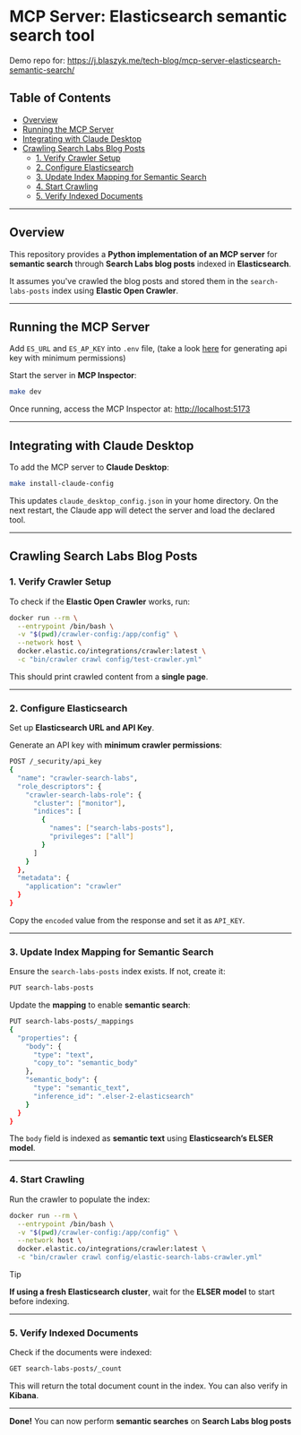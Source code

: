 # MCP Server: Elasticsearch semantic search tool

Demo repo for: https://j.blaszyk.me/tech-blog/mcp-server-elasticsearch-semantic-search/

## Table of Contents
- [Overview](#overview)
- [Running the MCP Server](#running-the-mcp-server)
- [Integrating with Claude Desktop](#integrating-with-claude-desktop)
- [Crawling Search Labs Blog Posts](#crawling-search-labs-blog-posts)
  - [1. Verify Crawler Setup](#1-verify-crawler-setup)
  - [2. Configure Elasticsearch](#2-configure-elasticsearch)
  - [3. Update Index Mapping for Semantic Search](#3-update-index-mapping-for-semantic-search)
  - [4. Start Crawling](#4-start-crawling)
  - [5. Verify Indexed Documents](#5-verify-indexed-documents)

---

## Overview
This repository provides a **Python implementation of an MCP server** for **semantic search** through **Search Labs blog posts** indexed in **Elasticsearch**.

It assumes you've crawled the blog posts and stored them in the `search-labs-posts` index using **Elastic Open Crawler**.

---

## Running the MCP Server

Add `ES_URL` and `ES_AP_KEY` into `.env` file, (take a look [here](#2-configure-elasticsearch) for generating api key with minimum permissions)

Start the server in **MCP Inspector**:

```sh
make dev
```

Once running, access the MCP Inspector at: [http://localhost:5173](http://localhost:5173)

---

## Integrating with Claude Desktop

To add the MCP server to **Claude Desktop**:

```sh
make install-claude-config
```

This updates `claude_desktop_config.json` in your home directory. On the next restart, the Claude app will detect the server and load the declared tool.

---

## Crawling Search Labs Blog Posts

### 1. Verify Crawler Setup
To check if the **Elastic Open Crawler** works, run:

```sh
docker run --rm \
  --entrypoint /bin/bash \
  -v "$(pwd)/crawler-config:/app/config" \
  --network host \
  docker.elastic.co/integrations/crawler:latest \
  -c "bin/crawler crawl config/test-crawler.yml"
```

This should print crawled content from a **single page**.

---

### 2. Configure Elasticsearch
Set up **Elasticsearch URL and API Key**.

Generate an API key with **minimum crawler permissions**:

```sh
POST /_security/api_key
{
  "name": "crawler-search-labs",
  "role_descriptors": {
    "crawler-search-labs-role": {
      "cluster": ["monitor"],
      "indices": [
        {
          "names": ["search-labs-posts"],
          "privileges": ["all"]
        }
      ]
    }
  },
  "metadata": {
    "application": "crawler"
  }
}
```

Copy the `encoded` value from the response and set it as `API_KEY`.

---

### 3. Update Index Mapping for Semantic Search

Ensure the `search-labs-posts` index exists. If not, create it:

```sh
PUT search-labs-posts
```

Update the **mapping** to enable **semantic search**:

```sh
PUT search-labs-posts/_mappings
{
  "properties": {
    "body": {
      "type": "text",
      "copy_to": "semantic_body"
    },
    "semantic_body": {
      "type": "semantic_text",
      "inference_id": ".elser-2-elasticsearch"
    }
  }
}
```

The `body` field is indexed as **semantic text** using **Elasticsearch’s ELSER model**.

---

### 4. Start Crawling

Run the crawler to populate the index:

```sh
docker run --rm \
  --entrypoint /bin/bash \
  -v "$(pwd)/crawler-config:/app/config" \
  --network host \
  docker.elastic.co/integrations/crawler:latest \
  -c "bin/crawler crawl config/elastic-search-labs-crawler.yml"
```
> [!TIP]
> **If using a fresh Elasticsearch cluster**, wait for the **ELSER model** to start before indexing.

---

### 5. Verify Indexed Documents
Check if the documents were indexed:

```sh
GET search-labs-posts/_count
```

This will return the total document count in the index. You can also verify in **Kibana**.

---

 **Done!** You can now perform **semantic searches** on **Search Labs blog posts**
